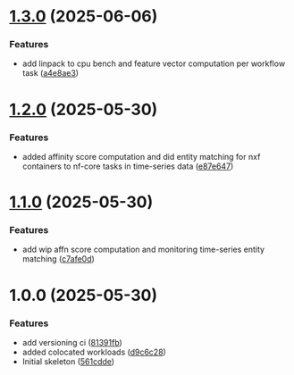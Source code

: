 # [1.3.0](https://github.com/MA-DOS/ShaReComp/compare/v1.2.0...v1.3.0) (2025-06-06)


### Features

* add linpack to cpu bench and feature vector computation per workflow task ([a4e8ae3](https://github.com/MA-DOS/ShaReComp/commit/a4e8ae3e36e0b824416a685a240fb2547aded14f))

# [1.2.0](https://github.com/MA-DOS/ShaReComp/compare/v1.1.0...v1.2.0) (2025-05-30)


### Features

* added affinity score computation and did entity matching for nxf containers to nf-core tasks in time-series data ([e87e647](https://github.com/MA-DOS/ShaReComp/commit/e87e64707236318569f7ce92fc0b64bfedd1bbca))

# [1.1.0](https://github.com/MA-DOS/ShaReComp/compare/v1.0.0...v1.1.0) (2025-05-30)


### Features

* add wip affn score computation and monitoring time-series entity matching ([c7afe0d](https://github.com/MA-DOS/ShaReComp/commit/c7afe0d7299b80dd710d73479b0a43b2a8176508))

# 1.0.0 (2025-05-30)


### Features

* add versioning ci ([81391fb](https://github.com/MA-DOS/ShaReComp/commit/81391fb23f0ed183a128d3a1df2e02556189775b))
* added colocated workloads ([d9c6c28](https://github.com/MA-DOS/ShaReComp/commit/d9c6c28fcb89d7653a04f422986b29674ddff06d))
* Initial skeleton ([561cdde](https://github.com/MA-DOS/ShaReComp/commit/561cddec4e5a08f6cc4a41fb932b65b514ab0207))

